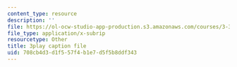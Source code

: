 ```yaml
---
content_type: resource
description: ''
file: https://ol-ocw-studio-app-production.s3.amazonaws.com/courses/3-320-atomistic-computer-modeling-of-materials-sma-5107-spring-2005/708cb4d3d1f557f4b1e7d5f5b8ddf343_kHdqdTe7G44.vtt
file_type: application/x-subrip
resourcetype: Other
title: 3play caption file
uid: 708cb4d3-d1f5-57f4-b1e7-d5f5b8ddf343
---
```

